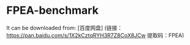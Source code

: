 # FPEA-benchmark

It can be downloaded from: [百度网盘] (链接：https://pan.baidu.com/s/1X2kCztqRYH3R7Z8CoX8JCw 
提取码：FPEA)

